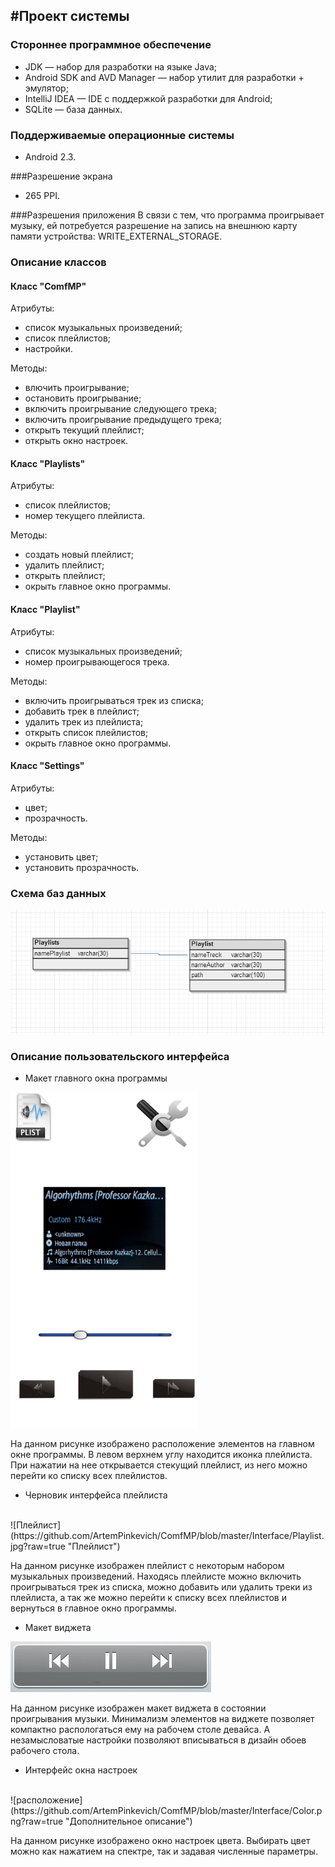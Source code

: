 #Проект системы
----------
### Стороннее программное обеспечение
* JDK — набор для разработки на языке Java;
* Android SDK and AVD Manager — набор утилит для разработки + эмулятор;
* IntelliJ IDEA  — IDE c поддержкой разработки для Android;
* SQLite — база данных.

### Поддерживаемые операционные системы
* Android 2.3.

###Разрешение экрана
 * 265 PPI.

###Разрешения приложения
 В связи с тем, что программа проигрывает музыку, ей потребуется разрешение на запись на внешнюю карту памяти устройства:
 WRITE_EXTERNAL_STORAGE.

### Описание классов
#### Класс "ComfMP"

Атрибуты: 
* список музыкальных произведений;
* список плейлистов;
* настройки.

Методы:
* влючить проигрывание;
* остановить проигрывание;
* включить проигрывание следующего трека;
* включить проигрывание предыдущего трека;
* открыть текущий плейлист;
* открыть окно настроек.

#### Класс "Playlists"
Атрибуты: 
* список плейлистов;
* номер текущего плейлиста.

Методы:
* создать новый плейлист;
* удалить плейлист;
* открыть плейлист;
* окрыть главное окно программы.


#### Класс "Playlist"
Атрибуты: 
* список музыкальных произведений;
* номер проигрывающегося трека.

Методы:
* включить проигрываться трек из списка;
* добавить трек в плейлист;
* удалить трек из плейлиста;
* открыть список плейлистов;
* окрыть главное окно программы.

#### Класс "Settings"
Атрибуты: 
* цвет;
* прозрачность.

Методы:
* установить цвет;
* установить прозрачность.


### Схема баз данных

![Схема баз данных](https://github.com/ArtemPinkevich/ComfMP/blob/master/Interface/db.png?raw=true "Схема баз данных") 

### Описание пользовательского интерфейса
* Макет главного окна программы

<img src="https://github.com/ArtemPinkevich/ComfMP/blob/master/Interface/UI.png?raw=true" width="300px"/>

На данном рисунке изображено расположение элементов на главном окне программы. В левом верхнем углу находится иконка плейлиста. При нажатии на нее открывается стекущий плейлист, из него можно перейти ко списку всех плейлистов.

* Черновик интерфейса плейлиста
<br>
![Плейлист](https://github.com/ArtemPinkevich/ComfMP/blob/master/Interface/Playlist.jpg?raw=true "Плейлист") 

На данном рисунке изображен плейлист с некоторым набором музыкальных произведений. Находясь плейлисте можно включить проигрываться трек из списка, можно добавить или удалить треки из плейлиста, а так же можно перейти к списку всех плейлистов и вернуться в главное окно программы.
<br>
* Макет виджета

![Виджет](https://github.com/ArtemPinkevich/ComfMP/blob/master/Interface/Gadget.jpg?raw=true "Виджет") 

На данном рисунке изображен макет виджета в состоянии проигрывания музыки. Минимализм элементов на виджете позволяет компактно распологаться ему на рабочем столе девайса. А незамысловатые настройки позволяют вписываться в дизайн обоев рабочего стола.

* Интерфейс окна настроек
<br>
![расположение](https://github.com/ArtemPinkevich/ComfMP/blob/master/Interface/Color.png?raw=true "Дополнительное описание") 

На данном рисунке изображено окно настроек цвета. Выбирать цвет можно как нажатием на спектре, так и задавая численные параметры.
